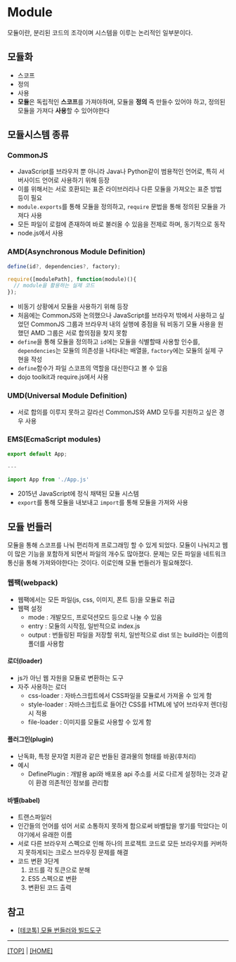 # Module

모듈이란, 분리된 코드의 조각이며 시스템을 이루는 논리적인 일부분이다.

## 모듈화

- 스코프
- 정의
- 사용
- **모듈**은 독립적인 **스코프**를 가져야하며, 모듈을 **정의** 즉 만들수 있어야 하고, 정의된 모듈을 가져다 **사용**할 수 있어야한다

## 모듈시스템 종류

### CommonJS

- JavaScript를 브라우저 뿐 아니라 Java나 Python같이 범용적인 언어로, 특히 서버사이드 언어로 사용하기 위해 등장
- 이를 위해서는 서로 호환되는 표준 라이브러리나 다른 모듈을 가져오는 표준 방법 등이 필요
- `module.exports`를 통해 모듈을 정의하고, `require` 문법을 통해 정의된 모듈을 가져다 사용
- 모든 파일이 로컬에 존재하여 바로 불러올 수 있음을 전제로 하며, 동기적으로 동작
- node.js에서 사용

### AMD(Asynchronous Module Definition)

```javascript
define(id?, dependencies?, factory);

require([modulePath], function(module)(){
  // module을 활용하는 실제 코드
});
```

- 비동기 상황에서 모듈을 사용하기 위해 등장
- 처음에는 CommonJS와 논의했으나 JavaScript를 브라우저 밖에서 사용하고 싶었던 CommonJS 그룹과 브라우저 내의 실행에 중점을 둬 비동기 모듈 사용을 원했던 AMD 그룹은 서로 합의점을 찾지 못함
- `define`을 통해 모듈을 정의하고 `id`에는 모듈을 식별할때 사용할 인수를, `dependencies`는 모듈의 의존성을 나타내는 배열을, `factory`에는 모듈의 실제 구현을 작성
- `define`함수가 파일 스코프의 역할을 대신한다고 볼 수 있음
- dojo toolkit과 require.js에서 사용

### UMD(Universal Module Definition)

- 서로 합의를 이루지 못하고 갈라선 CommonJS와 AMD 모두를 지원하고 싶은 경우 사용

### EMS(EcmaScript modules)

```javascript
export default App;

---

import App from './App.js'
```

- 2015년 JavaScript에 정식 채택된 모듈 시스템
- `export`를 통해 모듈을 내보내고 `import`를 통해 모듈을 가져와 사용

## 모듈 번들러

모듈을 통해 스코프를 나눠 편리하게 프로그래밍 할 수 있게 되었다. 모듈이 나눠지고 웹이 많은 기능을 포함하게 되면서 파일의 개수도 많아졌다. 문제는 모든 파일을 네트워크 통신을 통해 가져와야한다는 것이다. 이로인해 모듈 번들러가 필요해졌다.

### 웹팩(webpack)

- 웹팩에서는 모든 파일(js, css, 이미지, 폰트 등)을 모듈로 취급
- 웹팩 설정
  - mode : 개발모드, 프로덕션모드 등으로 나눌 수 있음
  - entry : 모듈의 시작점, 일반적으로 index.js
  - output : 번들링된 파일을 저장할 위치, 일반적으로 dist 또는 build라는 이름의 폴더를 사용함

#### 로더(loader)

- js가 아닌 웹 자원을 모듈로 변환하는 도구
- 자주 사용하는 로더
  - css-loader : 자바스크립트에서 CSS파일을 모듈로서 가져올 수 있게 함
  - style-loader : 자바스크립트로 들어간 CSS를 HTML에 넣어 브라우저 렌더링 시 적용
  - file-loader : 이미지를 모듈로 사용할 수 있게 함

#### 플러그인(plugin)

- 난독화, 특정 문자열 치환과 같은 번들된 결과물의 형태를 바꿈(후처리)
- 예시
  - DefinePlugin : 개발용 api와 배포용 api 주소를 서로 다르게 설정하는 것과 같이 환경 의존적인 정보를 관리함

#### 바벨(babel)

- 트랜스파일러
- 인간들의 언어를 섞어 서로 소통하지 못하게 함으로써 바벨탑을 쌓기를 막았다는 이야기에서 유래한 이름
- 서로 다른 브라우저 스펙으로 인해 하나의 프로젝트 코드로 모든 브라우저를 커버하지 못하게되는 크로스 브라우징 문제를 해결
- 코드 변환 3단계
  1. 코드를 각 토큰으로 분해
  2. ES5 스펙으로 변환
  3. 변환된 코드 출력

## 참고

- [[테코톡] 모듈 번들러와 빌드도구](https://www.youtube.com/watch?v=9b89f21Sizs)

---

[[TOP]](#Module) | [[HOME]](https://github.com/SunYoungKwon/Sun-Woowa.log#-what-i-studied-in-woowacourse)
